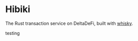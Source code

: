 # Hibiki

The Rust transaction service on DeltaDeFi, built with [whisky](https://github.com/sidan_lab/whisky).

testing
